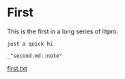 # First

This is the first in a long series of litpro. 

    just a quick hi

    _"second.md::note"

[first.txt](# "save:")


